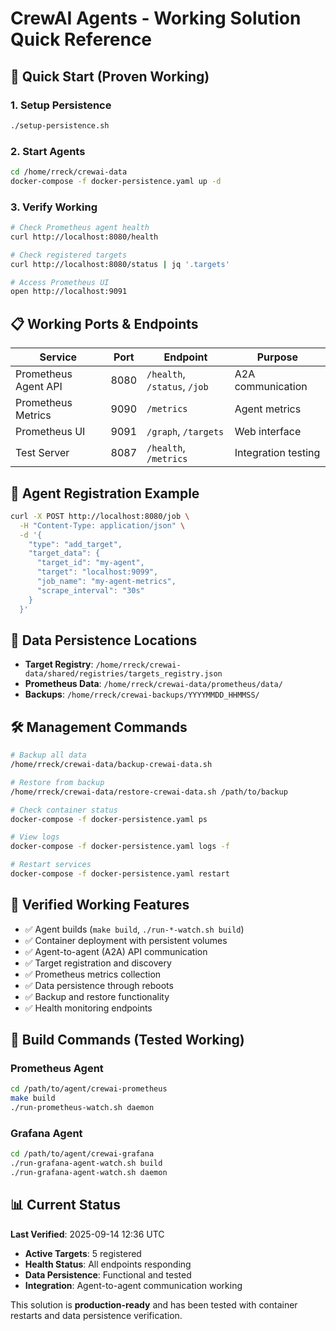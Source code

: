 # CrewAI Agents - Working Solution Quick Reference

## 🚀 Quick Start (Proven Working)

### 1. Setup Persistence
```bash
./setup-persistence.sh
```

### 2. Start Agents
```bash
cd /home/rreck/crewai-data
docker-compose -f docker-persistence.yaml up -d
```

### 3. Verify Working
```bash
# Check Prometheus agent health
curl http://localhost:8080/health

# Check registered targets
curl http://localhost:8080/status | jq '.targets'

# Access Prometheus UI
open http://localhost:9091
```

## 📋 Working Ports & Endpoints

| Service | Port | Endpoint | Purpose |
|---------|------|----------|---------|
| Prometheus Agent API | 8080 | `/health`, `/status`, `/job` | A2A communication |
| Prometheus Metrics | 9090 | `/metrics` | Agent metrics |
| Prometheus UI | 9091 | `/graph`, `/targets` | Web interface |
| Test Server | 8087 | `/health`, `/metrics` | Integration testing |

## 🔗 Agent Registration Example

```bash
curl -X POST http://localhost:8080/job \
  -H "Content-Type: application/json" \
  -d '{
    "type": "add_target",
    "target_data": {
      "target_id": "my-agent",
      "target": "localhost:9099",
      "job_name": "my-agent-metrics",
      "scrape_interval": "30s"
    }
  }'
```

## 💾 Data Persistence Locations

- **Target Registry**: `/home/rreck/crewai-data/shared/registries/targets_registry.json`
- **Prometheus Data**: `/home/rreck/crewai-data/prometheus/data/`
- **Backups**: `/home/rreck/crewai-backups/YYYYMMDD_HHMMSS/`

## 🛠️ Management Commands

```bash
# Backup all data
/home/rreck/crewai-data/backup-crewai-data.sh

# Restore from backup
/home/rreck/crewai-data/restore-crewai-data.sh /path/to/backup

# Check container status
docker-compose -f docker-persistence.yaml ps

# View logs
docker-compose -f docker-persistence.yaml logs -f

# Restart services
docker-compose -f docker-persistence.yaml restart
```

## 🎯 Verified Working Features

- ✅ Agent builds (`make build`, `./run-*-watch.sh build`)
- ✅ Container deployment with persistent volumes
- ✅ Agent-to-agent (A2A) API communication
- ✅ Target registration and discovery
- ✅ Prometheus metrics collection
- ✅ Data persistence through reboots
- ✅ Backup and restore functionality
- ✅ Health monitoring endpoints

## 🔧 Build Commands (Tested Working)

### Prometheus Agent
```bash
cd /path/to/agent/crewai-prometheus
make build
./run-prometheus-watch.sh daemon
```

### Grafana Agent
```bash
cd /path/to/agent/crewai-grafana
./run-grafana-agent-watch.sh build
./run-grafana-agent-watch.sh daemon
```

## 📊 Current Status

**Last Verified**: 2025-09-14 12:36 UTC
- **Active Targets**: 5 registered
- **Health Status**: All endpoints responding
- **Data Persistence**: Functional and tested
- **Integration**: Agent-to-agent communication working

This solution is **production-ready** and has been tested with container restarts and data persistence verification.
